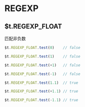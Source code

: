 # REGEXP

## $t.REGEXP_FLOAT

匹配非负数

```javascript
$t.REGEXP_FLOAT.test(0)    // false

$t.REGEXP_FLOAT.test(1)    // false

$t.REGEXP_FLOAT.test(+1)   // false

$t.REGEXP_FLOAT.test(-1)   // false

$t.REGEXP_FLOAT.test(1.1)  // true

$t.REGEXP_FLOAT.test(+1.1) // true

$t.REGEXP_FLOAT.test(-1.1) // true
```
